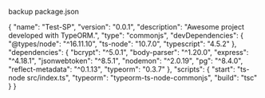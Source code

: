 backup package.json


{
   "name": "Test-SP",
   "version": "0.0.1",
   "description": "Awesome project developed with TypeORM.",
   "type": "commonjs",
   "devDependencies": {
      "@types/node": "^16.11.10",
      "ts-node": "10.7.0",
      "typescript": "4.5.2"
   },
   "dependencies": {
      "bcrypt": "^5.0.1",
      "body-parser": "^1.20.0",
      "express": "^4.18.1",
      "jsonwebtoken": "^8.5.1",
      "nodemon": "^2.0.19",
      "pg": "^8.4.0",
      "reflect-metadata": "^0.1.13",
      "typeorm": "0.3.7"
   },
   "scripts": {
      "start": "ts-node src/index.ts",
      "typeorm": "typeorm-ts-node-commonjs",
      "build": "tsc"
   }
}
